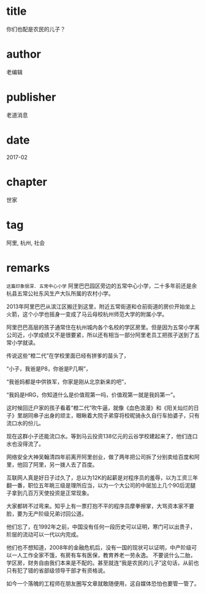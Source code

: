   # title
你们也配是农民的儿子？

# author
老编辑

# publisher
老道消息

# date
2017-02

# chapter
世家

# tag
阿里, 杭州, 社会

# remarks
`这篇印象很深. 五常中心小学`
阿里巴巴园区旁边的五常中心小学，二十多年前还是余杭县五常公社东风生产大队所属的农村小学。


2013年阿里巴巴从滨江区搬迁到这里，附近五常街道和仓前街道的房价开始坐上火箭，这个小学也摇身一变成了马云母校杭州师范大学的附属小学。


阿里巴巴高层的孩子通常住在杭州城内各个名校的学区房里。但是因为五常小学离公司近，小学成绩又不是很要紧，所以还有相当一部分阿里老员工把孩子送到了五常小学就读。


传说这些“橙二代”在学校里面已经有拼爹的苗头了，


“小子，我爸是P8，你爸是P几啊”，

“我爸妈都是中供铁军，你家是刚从北京新来的吧”，

“我妈是HRG，你知道什么是价值观第一吗，价值观第一就是我妈第一”。

这时候回迁户家的孩子看着“橙二代”吹牛逼，就像《血色浪漫》和《阳关灿烂的日子》里胡同串子出身的顽主，眼瞅着大院子弟穿将校昵骑永久自行车拍婆子，只有流口水的份儿。


现在这群小子还能流口水。等到马云投资138亿元的云谷学校建起来了，他们连口水也没得流了。

网络安全大神吴翰清四年前离开阿里创业，做了两年把公司拆了分别卖给百度和阿里，他回了阿里，另一拨人去了百度。



互联网人真是好日子过久了，总以为12K的起薪是对程序员的羞辱，以为工资三年翻一番，职位五年眺三级是理所应当，以为一个大公司的中层加上几个90后泥腿子拿到几百万天使投资是正常现象。

大家都转不过弯来。知乎上有一票打抱不平的程序员摩拳擦掌，大骂资本家不要脸，要为无产阶级兄弟讨回公道。


他们忘了，在1992年之前，中国没有任何一段历史可以证明，寒门可以出贵子，阶层的流动可以一代以内完成。


他们也不想知道，2008年的金融危机后，没有一国的现状可以证明，中产阶级可以一人工作全家不饿，有房有车有医保，教育养老一劳永逸。
不要说什么二胎，学区房，财务自由我们本来是不配的。甚至就连“我是农民的儿子”这句话，从前也只有犯了错的省部级领导干部才有资格说。

如今一个落魄的工程师在朋友圈写文章就敢随便用，这自媒体恐怕也要管一管了。